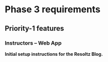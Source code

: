 # Phase 3 requirements

## Priority-1 features

### Instructors – Web App

**Initial setup instructions for the Resoltz Blog.**
